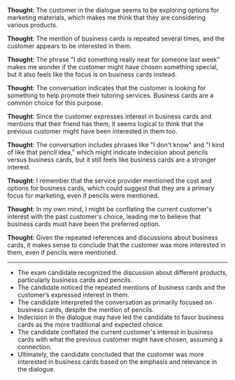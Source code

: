 **Thought**: The customer in the dialogue seems to be exploring options for marketing materials, which makes me think that they are considering various products.

**Thought**: The mention of business cards is repeated several times, and the customer appears to be interested in them.

**Thought**: The phrase "I did something really neat for someone last week" makes me wonder if the customer might have chosen something special, but it also feels like the focus is on business cards instead.

**Thought**: The conversation indicates that the customer is looking for something to help promote their tutoring services. Business cards are a common choice for this purpose.

**Thought**: Since the customer expresses interest in business cards and mentions that their friend has them, it seems logical to think that the previous customer might have been interested in them too.

**Thought**: The conversation includes phrases like "I don't know" and "I kind of like that pencil idea," which might indicate indecision about pencils versus business cards, but it still feels like business cards are a stronger interest.

**Thought**: I remember that the service provider mentioned the cost and options for business cards, which could suggest that they are a primary focus for marketing, even if pencils were mentioned.

**Thought**: In my own mind, I might be conflating the current customer's interest with the past customer's choice, leading me to believe that business cards must have been the preferred option.

**Thought**: Given the repeated references and discussions about business cards, it makes sense to conclude that the customer was more interested in them, even if pencils were mentioned.

---

- The exam candidate recognized the discussion about different products, particularly business cards and pencils.
- The candidate noticed the repeated mentions of business cards and the customer’s expressed interest in them.
- The candidate interpreted the conversation as primarily focused on business cards, despite the mention of pencils.
- Indecision in the dialogue may have led the candidate to favor business cards as the more traditional and expected choice.
- The candidate conflated the current customer's interest in business cards with what the previous customer might have chosen, assuming a connection.
- Ultimately, the candidate concluded that the customer was more interested in business cards based on the emphasis and relevance in the dialogue.